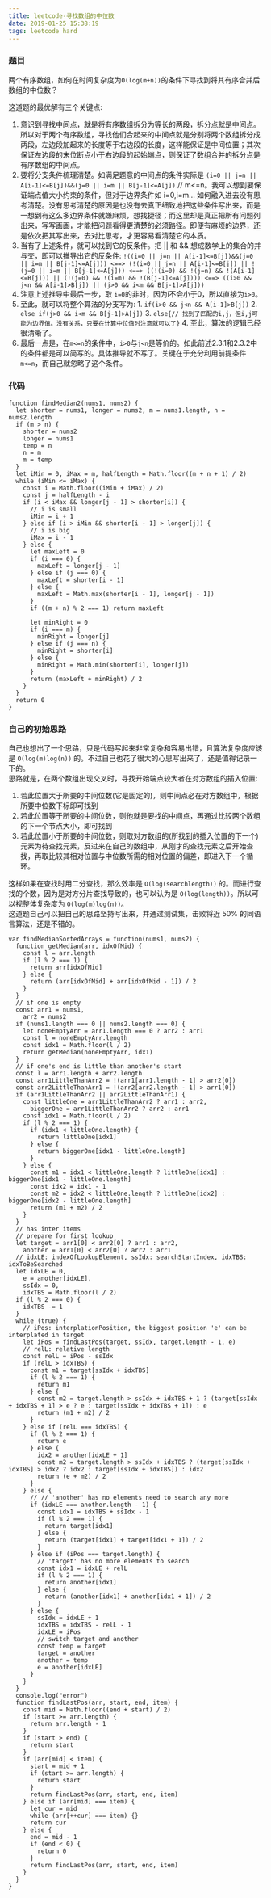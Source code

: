 ```yaml
---
title: leetcode-寻找数组的中位数
date: 2019-01-25 15:38:19
tags: leetcode hard
---
```

### 题目
两个有序数组，如何在时间复杂度为`O(log(m+n))`的条件下寻找到将其有序合并后数组的中位数？

这道题的最优解有三个关键点:
1. 意识到寻找中间点，就是将有序数组拆分为等长的两段，拆分点就是中间点。所以对于两个有序数组，寻找他们合起来的中间点就是分别将两个数组拆分成两段，左边段加起来的长度等于右边段的长度，这样能保证是中间位置；其次保证左边段的末位断点小于右边段的起始端点，则保证了数组合并的拆分点是有序数组的中间点。
2. 要将分支条件梳理清楚。如满足题意的中间点的条件实际是 `(i=0 || j=n || A[i-1]<=B[j])&&(j=0 || i=m || B[j-1]<=A[j])` // m<=n。我可以想到要保证端点值大小约束的条件，但对于边界条件如 i=0,i=m... 如何融入进去没有思考清楚。没有思考清楚的原因是也没有去真正细致地把这些条件写出来，而是一想到有这么多边界条件就嫌麻烦，想找捷径；而这里却是真正把所有问题列出来，写写画画，才能把问题看得更清楚的必须路径。即便有麻烦的边界，还是依次把其写出来，去对比思考，才更容易看清楚它的本质。
  1. 当有了上述条件，就可以找到它的反条件。把 || 和 && 想成数学上的集合的并与交，即可以推导出它的反条件: `!((i=0 || j=n || A[i-1]<=B[j])&&(j=0 || i=m || B[j-1]<=A[j])) <==> (!(i=0 || j=n || A[i-1]<=B[j]) || !(j=0 || i=m || B[j-1]<=A[j])) <==> ((!(i=0) && !(j=n) && !(A[i-1]<=B[j])) || (!(j=0) && !(i=m) && !(B[j-1]<=A[j]))) <==> ((i>0 && j<n && A[i-1]>B[j]) || (j>0 && i<m && B[j-1]>A[j]))`
  2. 注意上述推导中最后一步，取 `i=0`的非时，因为i不会小于0，所以直接为`i>0`。
  3. 至此，就可以将整个算法的分支写为: 
    1. `if(i>0 && j<n && A[i-1]>B[j])`
    2. `else if(j>0 && i<m && B[j-1]>A[j])`
    3. `else{// 找到了匹配的i,j，但i,j可能为边界值。没有关系，只要在计算中位值时注意就可以了}`
    4. 至此，算法的逻辑已经很清晰了。
3. 最后一点是，在`m<=n`的条件中，`i>0`与`j<n`是等价的。如此前述2.3.1和2.3.2中的条件都是可以简写的。具体推导就不写了。关键在于充分利用前提条件`m<=n`，而自己就忽略了这个条件。

### 代码
```
function findMedian2(nums1, nums2) {
  let shorter = nums1, longer = nums2, m = nums1.length, n = nums2.length
  if (m > n) {
    shorter = nums2
    longer = nums1
    temp = n
    n = m
    m = temp
  }
  let iMin = 0, iMax = m, halfLength = Math.floor((m + n + 1) / 2)
  while (iMin <= iMax) {
    const i = Math.floor((iMin + iMax) / 2)
    const j = halfLength - i
    if (i < iMax && longer[j - 1] > shorter[i]) {
      // i is small
      iMin = i + 1
    } else if (i > iMin && shorter[i - 1] > longer[j]) {
      // i is big
      iMax = i - 1
    } else {
      let maxLeft = 0
      if (i === 0) {
        maxLeft = longer[j - 1]
      } else if (j === 0) {
        maxLeft = shorter[i - 1]
      } else {
        maxLeft = Math.max(shorter[i - 1], longer[j - 1])
      }
      if ((m + n) % 2 === 1) return maxLeft

      let minRight = 0
      if (i === m) {
        minRight = longer[j]
      } else if (j === n) {
        minRight = shorter[i]
      } else {
        minRight = Math.min(shorter[i], longer[j])
      }
      return (maxLeft + minRight) / 2
    }
  }
  return 0
}
```

### 自己的初始思路
自己也想出了一个思路，只是代码写起来非常复杂和容易出错，且算法复杂度应该是 `O(log(m)log(n))` 的。不过自己也花了很大的心思写出来了，还是值得记录一下的。  
思路就是，在两个数组出现交叉时，寻找开始端点较大者在对方数组的插入位置: 
1. 若此位置大于所要的中间位数(它是固定的)，则中间点必在对方数组中，根据所要中位数下标即可找到
2. 若此位置等于所要的中间位数，则他就是要找的中间点，再通过比较两个数组的下一个节点大小，即可找到
3. 若此位置小于所要的中间位数，则取对方数组的(所找到的插入位置的下一个)元素为待查找元素，反过来在自己的数组中，从刚才的查找元素之后开始查找，再取比较其相对位置与中位数所需的相对位置的偏差，即进入下一个循环。

这样如果在查找时用二分查找，那么效率是 `O(log(searchlength))` 的。而进行查找的个数，因为是对方分片查找导致的，也可以认为是 `O(log(length))`。所以可以视整体复杂度为 `O(log(m)log(n))`。  
这道题自己可以把自己的思路坚持写出来，并通过测试集，击败将近 50% 的同语言算法，还是不错的。

```
var findMedianSortedArrays = function(nums1, nums2) {
  function getMedian(arr, idxOfMid) {
    const l = arr.length
    if (l % 2 === 1) {
      return arr[idxOfMid]
    } else {
      return (arr[idxOfMid] + arr[idxOfMid - 1]) / 2
    }
  }
  // if one is empty
  const arr1 = nums1,
    arr2 = nums2
  if (nums1.length === 0 || nums2.length === 0) {
    let noneEmptyArr = arr1.length === 0 ? arr2 : arr1
    const l = noneEmptyArr.length
    const idx1 = Math.floor(l / 2)
    return getMedian(noneEmptyArr, idx1)
  }
  // if one's end is little than another's start
  const l = arr1.length + arr2.length
  const arr1LittleThanArr2 = !(arr1[arr1.length - 1] > arr2[0])
  const arr2LittleThanArr1 = !(arr2[arr2.length - 1] > arr1[0])
  if (arr1LittleThanArr2 || arr2LittleThanArr1) {
    const littleOne = arr1LittleThanArr2 ? arr1 : arr2,
      biggerOne = arr1LittleThanArr2 ? arr2 : arr1
    const idx1 = Math.floor(l / 2)
    if (l % 2 === 1) {
      if (idx1 < littleOne.length) {
        return littleOne[idx1]
      } else {
        return biggerOne[idx1 - littleOne.length]
      }
    } else {
      const m1 = idx1 < littleOne.length ? littleOne[idx1] : biggerOne[idx1 - littleOne.length]
      const idx2 = idx1 - 1
      const m2 = idx2 < littleOne.length ? littleOne[idx2] : biggerOne[idx2 - littleOne.length]
      return (m1 + m2) / 2
    }
  }
  // has inter items
  // prepare for first lookup
  let target = arr1[0] < arr2[0] ? arr1 : arr2,
    another = arr1[0] < arr2[0] ? arr2 : arr1
  // idxLE: indexOfLookupElement, ssIdx: searchStartIndex, idxTBS: idxToBeSearched
  let idxLE = 0,
    e = another[idxLE],
    ssIdx = 0,
    idxTBS = Math.floor(l / 2)
  if (l % 2 === 0) {
    idxTBS -= 1
  }
  while (true) {
    // iPos: interplationPosition, the biggest position 'e' can be interplated in target
    let iPos = findLastPos(target, ssIdx, target.length - 1, e)
    // relL: relative length
    const relL = iPos - ssIdx
    if (relL > idxTBS) {
      const m1 = target[ssIdx + idxTBS]
      if (l % 2 === 1) {
        return m1
      } else {
        const m2 = target.length > ssIdx + idxTBS + 1 ? (target[ssIdx + idxTBS + 1] > e ? e : target[ssIdx + idxTBS + 1]) : e
        return (m1 + m2) / 2
      }
    } else if (relL === idxTBS) {
      if (l % 2 === 1) {
        return e
      } else {
        idx2 = another[idxLE + 1]
        const m2 = target.length > ssIdx + idxTBS ? (target[ssIdx + idxTBS] > idx2 ? idx2 : target[ssIdx + idxTBS]) : idx2
        return (e + m2) / 2
      }
    } else {
      // // 'another' has no elements need to search any more
      if (idxLE === another.length - 1) {
        const idx1 = idxTBS + ssIdx - 1
        if (l % 2 === 1) {
          return target[idx1]
        } else {
          return (target[idx1] + target[idx1 + 1]) / 2
        }
      } else if (iPos === target.length) {
        // 'target' has no more elements to search
        const idx1 = idxLE + relL
        if (l % 2 === 1) {
          return another[idx1]
        } else {
          return (another[idx1] + another[idx1 + 1]) / 2
        }
      } else {
        ssIdx = idxLE + 1
        idxTBS = idxTBS - relL - 1
        idxLE = iPos
        // switch target and another
        const temp = target
        target = another
        another = temp
        e = another[idxLE]
      }
    }
  }
  console.log("error")
  function findLastPos(arr, start, end, item) {
    const mid = Math.floor((end + start) / 2)
    if (start >= arr.length) {
      return arr.length - 1
    }
    if (start > end) {
      return start
    }
    if (arr[mid] < item) {
      start = mid + 1
      if (start >= arr.length) {
        return start
      }
      return findLastPos(arr, start, end, item)
    } else if (arr[mid] === item) {
      let cur = mid
      while (arr[++cur] === item) {}
      return cur
    } else {
      end = mid - 1
      if (end < 0) {
        return 0
      }
      return findLastPos(arr, start, end, item)
    }
  }
}
```
